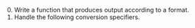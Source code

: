 0. Write a function that produces output according to a format.
1. Handle the following conversion specifiers.
